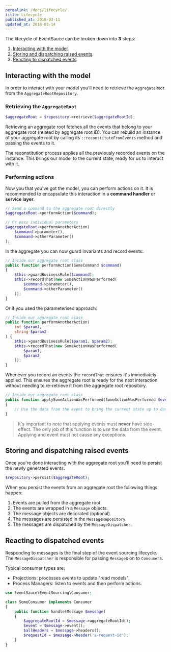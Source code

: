 ```yaml
---
permalink: /docs/lifecycle/
title: Lifecycle
published_at: 2018-03-11
updated_at: 2018-03-14
---
```


The lifecycle of EventSauce can be broken down into **3** steps:

1. [Interacting with the model](#interacting-with-the-model).
2. [Storing and dispatching raised events](#storing-and-dispatching-raised-events).
3. [Reacting to dispatched events](#reacting-to-dispatched-events).

## Interacting with the model

In order to interact with your model  you'll need to
retrieve the `AggregateRoot` from the `AggregateRootRepository`.

### Retrieving the `AggregateRoot`

```php
$aggregateRoot = $repository->retrieve($aggregateRootId);
```

Retrieving an aggregate root fetches all the events that belong to
your aggregate root (related by aggregate root ID). You can rebuild
an instance of your aggregate root by calling its `::reconstituteFromEvents`
method and passing the events to it.

The reconstitution process applies all the previously
recorded events on the instance. This brings our model to the current
state, ready for us to interact with it.

### Performing actions

Now you that you've got the model, you can perform actions on it.
It is recommended to encapsulate this interaction in a **command
handler** or **service layer**.

```php
// Send a command to the aggregate root directly
$aggregateRoot->performAction($command);

// Or pass individual parameters
$aggregateRoot->performAnotherAction(
    $command->parameter(),
    $command->otherParameter()
);
```

In the aggregate you can now guard invariants and record events:

```php
// Inside our aggregate root class
public function performAction(SomeCommand $command)
{
    $this->guardBusinessRule($command);
    $this->recordThat(new SomeActionWasPerformed(
        $command->parameter(),
        $command->otherParameter()
    ));
}
```

Or if you used the parameterised approach:

```php
// Inside our aggregate root class
public function performAnotherAction(
    int $param1,
    string $param2
) {
    $this->guardBusinessRule($param1, $param2);
    $this->recordThat(new SomeActionWasPerformed(
        $param1,
        $param2
    ));
}
```

Whenever you record an events the `recordThat` ensures it's immediately
applied. This ensures the aggregate root is ready for the next interaction
without needing to re-retrieve it from the aggregate root repository.

```php
// Inside our aggregate root class
public function applySomeActionWasPerformed(SomeActionWasPerformed $event)
{
    // Use the data from the event to bring the current state up to date.
}
```

> It's important to note that applying events must **never** have side-effect.
> The only job of this function is to *use* the data from the event. Applying 
> and event must not cause any exceptions.


## Storing and dispatching raised events

Once you're done interacting with the aggregate root you'll need to persist
the newly generated events.

```php
$repository->persist($aggregateRoot);
```

When you persist the events from an aggregate root the following things happen:

1. Events are pulled from the aggregate root.
2. The events are wrapped in a `Message` objects.
3. The message objects are decorated (optional).
4. The messages are persisted in the `MessageRepository`.
5. The messages are dispatched by the `MessageDispatcher`.

## Reacting to dispatched events

Responding to messages is the final step of the event sourcing lifecycle.
The `MessageDispatcher` is responsible for passing `Message`s on to
`Consumer`s. 

Typical consumer types are:

* Projections: processes events to update "read models".
* Process Managers: listen to events and then perform actions.

```php
use EventSauce\EventSourcing\Consumer;

class SomeConsumer implements Consumer
{
    public function handle(Message $message)
    {
        $aggregateRootId = $message->aggregateRootId();
        $event = $message->event();
        $allHeaders = $message->headers();
        $requestId = $message->header('x-request-id');
    }
}
```

